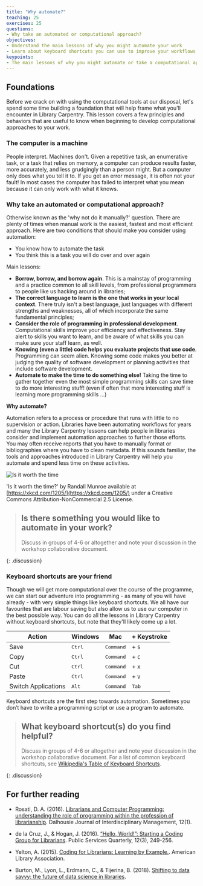 ```yaml
---
title: "Why automate?"
teaching: 25
exercises: 25
questions:
- Why take an automated or computational approach?
objectives:
- Understand the main lessons of why you might automate your work
- Learn about keyboard shortcuts you can use to improve your workflows
keypoints:
- The main lessons of why you might automate or take a computational approach can help guide you as you consider whether to automate or not.
---
```


## Foundations

Before we crack on with using the computational tools at our disposal, let's spend some time building a foundation that will help frame what you'll encounter in Library Carpentry. This lesson covers a few principles and behaviors that are useful to know when beginning to develop computational approaches to your work. 

### The computer is a machine

People interpret. Machines don't. Given a repetitive task, an enumerative task, or a task that relies on memory, a computer can produce results faster, more accurately, and less grudgingly than a person might. But a computer only does what you tell it to. If you get an error message, it is often not your fault! In most cases the computer has failed to interpret what you mean because it can only work with what it knows.

### Why take an automated or computational approach?

Otherwise known as the 'why not do it manually?' question. There are plenty of times when manual work is the easiest, fastest and most efficient approach. Here are two conditions that should make you consider using automation: 
 - You know how to automate the task
 - You think this is a task you will do over and over again

Main lessons:

- **Borrow, borrow, and borrow again**. This is a mainstay of programming and a practice common to all skill levels, from professional programmers to people like us hacking around in libraries;
- **The correct language to learn is the one that works in your local context**. There truly isn't a best language, just languages with different strengths and weaknesses, all of which incorporate the same fundamental principles;
- **Consider the role of programming in professional development**. Computational skills improve your efficiency and effectiveness. Stay alert to skills you want to learn, and be aware of what skills you can make sure your staff learn, as well. 
- **Knowing (even a little) code helps you evaluate projects that use code**. Programming can seem alien. Knowing some code makes you better at judging the quality of software development or planning activities that include software development.
- **Automate to make the time to do something else!** Taking the time to gather together even the most simple programming skills can save time to do more interesting stuff! (even if often that more interesting stuff is learning more programming skills ...)

**Why automate?**

Automation refers to a process or procedure that runs with little to no supervision or action. Libraries have been automating workflows for years and many the Library Carpentry lessons can help people in libraries consider and implement automation approaches to further those efforts. You may often receive reports that you have to manually format or bibliographies where you have to clean metadata. If this sounds familiar, the tools and approaches introduced in Library Carpentry will help you automate and spend less time on these activities.

![Is it worth the time](../assets/img/is_it_worth_the_time.png)

'Is it worth the time?' by Randall Munroe available at [https://xkcd.com/1205/](https://xkcd.com/1205/) under a Creative Commons Attribution-NonCommercial 2.5 License.

> ## Is there something you would like to automate in your work?
>
> Discuss in groups of 4-6 or altogether and note your discussion in the workshop collaborative document.
>
{: .discussion}

### Keyboard shortcuts are your friend

Though we will get more computational over the course of the programme, we can start our adventure into programming - as many of you will have already - with very simple things like keyboard shortcuts. We all have our favourites that are labour saving but also allow us to use our computer in the best possible way. You can do all the lessons in Library Carpentry without keyboard shortcuts, but note that they'll likely come up a lot.

Action | Windows | Mac | + Keystroke
--- | --- | --- | --- |
Save | <kbd>Ctrl</kbd> | <kbd>Command</kbd> | + <kbd>S</kbd>
Copy | <kbd>Ctrl</kbd> | <kbd>Command</kbd> | + <kbd>C</kbd>
Cut | <kbd>Ctrl</kbd> | <kbd>Command</kbd> | + <kbd>X</kbd>
Paste | <kbd>Ctrl</kbd> | <kbd>Command</kbd> | + <kbd>V</kbd>
Switch Applications | <kbd>Alt</kbd> | <kbd>Command</kbd> | <kbd>Tab</kbd> |

Keyboard shortcuts are the first step towards automation. Sometimes you don’t have to write a programming script or use a program to automate. 

> ## What keyboard shortcut(s) do you find helpful?
>
> Discuss in groups of 4-6 or altogether and note your discussion in the workshop collaborative document. For a list of common keyboard shortcuts, see [Wikipedia's Table of Keyboard Shortcuts](https://en.wikipedia.org/wiki/Table_of_keyboard_shortcuts).
>
{: .discussion}

## For further reading

- Rosati, D. A. (2016). [Librarians and Computer Programming: understanding the role of programming within the profession of librarianship](https://www.semanticscholar.org/paper/Librarians-and-Computer-Programming%3A-Understanding-Rosati/4660ec96867e3b7b93e9248c1b69b9d4e482f13f). Dalhousie Journal of Interdisciplinary Management, 12(1).

- de la Cruz, J., & Hogan, J. (2016). [“Hello, World!”: Starting a Coding Group for Librarians](https://www.semanticscholar.org/paper/%E2%80%9CHello%2C-World!%E2%80%9D%3A-Starting-a-Coding-Group-for-Cruz-Hogan/8d30476f321d7a0662446484fa62a5b86014abfb). Public Services Quarterly, 12(3), 249-256.

- Yelton, A. (2015). [Coding for Librarians: Learning by Example.](https://doi.org/10.5860/ltr.51n3). American Library Association.

- Burton, M., Lyon, L., Erdmann, C., & Tijerina, B. (2018). [Shifting to data savvy: the future of data science in libraries](http://d-scholarship.pitt.edu/33891/).
